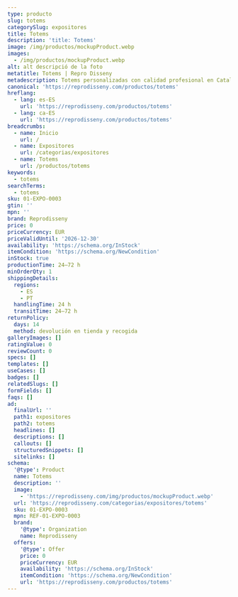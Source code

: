 ```yaml
---
type: producto
slug: totems
categorySlug: expositores
title: Totems
description: 'title: Totems'
image: /img/productos/mockupProduct.webp
images:
  - /img/productos/mockupProduct.webp
alt: alt descripció de la foto
metatitle: Totems | Repro Disseny
metadescription: Totems personalizadas con calidad profesional en Cataluña.
canonical: 'https://reprodisseny.com/productos/totems'
hreflang:
  - lang: es-ES
    url: 'https://reprodisseny.com/productos/totems'
  - lang: ca-ES
    url: 'https://reprodisseny.com/productos/totems'
breadcrumbs:
  - name: Inicio
    url: /
  - name: Expositores
    url: /categorias/expositores
  - name: Totems
    url: /productos/totems
keywords:
  - totems
searchTerms:
  - totems
sku: 01-EXPO-0003
gtin: ''
mpn: ''
brand: Reprodisseny
price: 0
priceCurrency: EUR
priceValidUntil: '2026-12-30'
availability: 'https://schema.org/InStock'
itemCondition: 'https://schema.org/NewCondition'
inStock: true
productionTime: 24–72 h
minOrderQty: 1
shippingDetails:
  regions:
    - ES
    - PT
  handlingTime: 24 h
  transitTime: 24–72 h
returnPolicy:
  days: 14
  method: devolución en tienda y recogida
galleryImages: []
ratingValue: 0
reviewCount: 0
specs: []
templates: []
useCases: []
badges: []
relatedSlugs: []
formFields: []
faqs: []
ad:
  finalUrl: ''
  path1: expositores
  path2: totems
  headlines: []
  descriptions: []
  callouts: []
  structuredSnippets: []
  sitelinks: []
schema:
  '@type': Product
  name: Totems
  description: ''
  image:
    - 'https://reprodisseny.com/img/productos/mockupProduct.webp'
  url: 'https://reprodisseny.com/categorias/expositores/totems'
  sku: 01-EXPO-0003
  mpn: REF-01-EXPO-0003
  brand:
    '@type': Organization
    name: Reprodisseny
  offers:
    '@type': Offer
    price: 0
    priceCurrency: EUR
    availability: 'https://schema.org/InStock'
    itemCondition: 'https://schema.org/NewCondition'
    url: 'https://reprodisseny.com/productos/totems'
---
```


